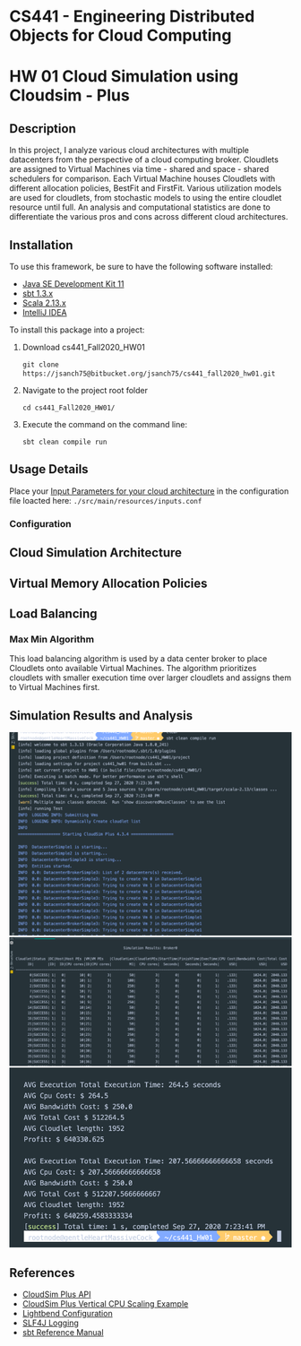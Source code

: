 # CS441 - Engineering Distributed Objects for Cloud Computing

# HW 01 Cloud Simulation using Cloudsim - Plus

## Description 
In this project, I analyze various cloud architectures with multiple datacenters from the perspective of a cloud computing broker.
Cloudlets are assigned to Virtual Machines via time - shared and space - shared schedulers for comparison.
Each Virtual Machine houses Cloudlets with different allocation policies, BestFit and FirstFit. 
Various utilization models are used for cloudlets, from stochastic models to using the entire cloudlet resource until full.
An analysis and computational statistics are done to differentiate the various pros and cons across different cloud architectures.

## Installation

To use this framework, be sure to have the following software installed:  

* [Java SE Development Kit 11](https://www.oracle.com/java/technologies/javase-jdk11-downloads.html)
* [sbt 1.3.x ](https://www.scala-sbt.org/download.html)
* [Scala  2.13.x](https://www.scala-lang.org/download/) 
* [IntelliJ IDEA](https://www.jetbrains.com/idea/download/)

To install this package into a project:  

1.  Download cs441_Fall2020_HW01

    ```  
    git clone https://jsanch75@bitbucket.org/jsanch75/cs441_fall2020_hw01.git
    ```
2. Navigate to the project root folder  

    ```
    cd cs441_Fall2020_HW01/  
    ```
3. Execute the command on the command line:

    ```
    sbt clean compile run  
    ```  
## Usage Details
Place your [Input Parameters for your cloud architecture](https://github.com/lightbend/config) in the configuration file loacted here: `./src/main/resources/inputs.conf` 
### Configuration

## Cloud Simulation Architecture 

## Virtual Memory Allocation Policies 

## Load Balancing 

### Max Min Algorithm
This load balancing algorithm is used by a data center broker to place Cloudlets onto available Virtual Machines.
The algorithm prioritizes cloudlets with smaller execution time over larger cloudlets and assigns them to Virtual Machines first.

## Simulation Results and Analysis
![](./src/screenshots/sbtcleancompile.png)
![](./src/screenshots/simulationResults.png)
![](./src/screenshots/simulationStatistics.png)

## References
* [CloudSim Plus API](http://cloudsimplus.org/) 
* [CloudSim Plus Vertical CPU Scaling Example](https://github.com/manoelcampos/cloudsim-plus/blob/master/cloudsim-plus-examples/src/main/java/org/cloudsimplus/examples/autoscaling/VerticalVmCpuScalingExample.java)
* [Lightbend Configuration](https://github.com/lightbend/config)
* [SLF4J Logging](http://slf4j.org/manual.html)
* [sbt Reference Manual](https://www.scala-sbt.org/1.x/docs/)
